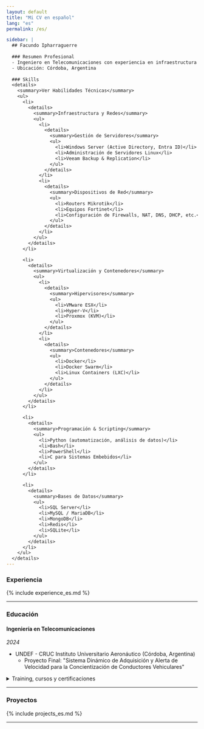 ```yaml
---
layout: default
title: "Mi CV en español"
lang: "es"
permalink: /es/

sidebar: |
  ## Facundo Ipharraguerre
  
  ### Resumen Profesional  
  - Ingeniero en Telecomunicaciones con experiencia en infraestructura IT y desarrollo de software. Más de 15 años de experiencia en Linux, Windows Server, Azure, redes y automatización. Habilidades en seguridad, metodologías ágiles y virtualización. Experiencia trabajando bajo un sistema de gestión de calidad ISO 9001. Español nativo e inglés conversacional.  
  - Ubicación: Córdoba, Argentina  
  
  ### Skills
  <details>
    <summary>Ver Habilidades Técnicas</summary>
    <ul>
      <li>
        <details>
          <summary>Infraestructura y Redes</summary>
          <ul>
            <li>
              <details>
                <summary>Gestión de Servidores</summary>
                <ul>
                  <li>Windows Server (Active Directory, Entra ID)</li>
                  <li>Administración de Servidores Linux</li>
                  <li>Veeam Backup & Replication</li>
                </ul>
              </details>
            </li>
            <li>
              <details>
                <summary>Dispositivos de Red</summary>
                <ul>
                  <li>Routers Mikrotik</li>
                  <li>Equipos Fortinet</li>
                  <li>Configuración de Firewalls, NAT, DNS, DHCP, etc.</li>
                </ul>
              </details>
            </li>
          </ul>
        </details>
      </li>

      <li>
        <details>
          <summary>Virtualización y Contenedores</summary>
          <ul>
            <li>
              <details>
                <summary>Hipervisores</summary>
                <ul>
                  <li>VMware ESX</li>
                  <li>Hyper-V</li>
                  <li>Proxmox (KVM)</li>
                </ul>
              </details>
            </li>
            <li>
              <details>
                <summary>Contenedores</summary>
                <ul>
                  <li>Docker</li>
                  <li>Docker Swarm</li>
                  <li>Linux Containers (LXC)</li>
                </ul>
              </details>
            </li>
          </ul>
        </details>
      </li>

      <li>
        <details>
          <summary>Programación & Scripting</summary>
          <ul>
            <li>Python (automatización, análisis de datos)</li>
            <li>Bash</li>
            <li>PowerShell</li>
            <li>C para Sistemas Embebidos</li>
          </ul>
        </details>
      </li>

      <li>
        <details>
          <summary>Bases de Datos</summary>
          <ul>
            <li>SQL Server</li>
            <li>MySQL / MariaDB</li>
            <li>MongoDB</li>
            <li>Redis</li>
            <li>SQLite</li>
          </ul>
        </details>
      </li>
    </ul>
  </details>
---
```


### Experiencia
  {% include experience_es.md %}

---

### Educación
#### Ingeniería en Telecomunicaciones  
*2024*  
  - UNDEF - CRUC Instituto Universitario Aeronáutico (Córdoba, Argentina)  
    - Proyecto Final: "Sistema Dinámico de Adquisición y Alerta de Velocidad para la Concientización de Conductores Vehiculares"

<details>
    <summary>Training, cursos y certificaciones</summary>
	{% include education_es.md %}
</details>	

---

### Proyectos
  {% include projects_es.md %}

---